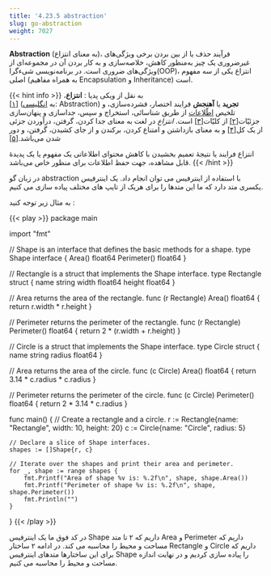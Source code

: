 ```yaml
---
title: '4.23.5 abstraction'
slug: go-abstraction
weight: 7027
---
```


 **Abstraction** (به معنای انتزاع)، فرآیند حذف یا از بین بردن برخی ویژگی‌های غیرضروری یک چیز به‌منظور کاهش، خلاصه‌سازی و به کار بردن آن در مجموعه‌ای از ویژگی‌های ضروری است. در برنامه‌نویسی شیءگرا(OOP)، انتزاع یکی از سه مفهوم اصلی (به همراه مفاهیم Encapsulation و Inheritance) است.

{{< hint info >}}
به نقل از ویکی پدیا :
**انتزاع**،[[۱]](https://fa.wikipedia.org/wiki/%D8%A7%D9%86%D8%AA%D8%B2%D8%A7%D8%B9#cite_note-1) (به [انگلیسی](https://fa.wikipedia.org/wiki/%D8%B2%D8%A8%D8%A7%D9%86_%D8%A7%D9%86%DA%AF%D9%84%DB%8C%D8%B3%DB%8C "زبان انگلیسی"): Abstraction) **تجرید** یا **آهنجش** فرایند اختصار، فشرده‌سازی، و تلخیص [اطّلاعات](https://fa.wikipedia.org/wiki/%D8%A7%D8%B7%D9%84%D8%A7%D8%B9%D8%A7%D8%AA "اطلاعات") از طریق شناسائی، استخراج و سپس، جداسازی و پنهان‌سازی جزئیّات[[۲]](https://fa.wikipedia.org/wiki/%D8%A7%D9%86%D8%AA%D8%B2%D8%A7%D8%B9#cite_note-2) از کلیّات[[۳]](https://fa.wikipedia.org/wiki/%D8%A7%D9%86%D8%AA%D8%B2%D8%A7%D8%B9#cite_note-3) است. _انتزاع_ در لغت به معنای جدا کردن، گرفتن، درآوردن جزئی از یک کل[[۴]](https://fa.wikipedia.org/wiki/%D8%A7%D9%86%D8%AA%D8%B2%D8%A7%D8%B9#cite_note-4) و به معنای بازداشتن و امتناع کردن، برکندن و از جای کشیدن، گرفتن، و دور شدن می‌باشد.[[۵]](https://fa.wikipedia.org/wiki/%D8%A7%D9%86%D8%AA%D8%B2%D8%A7%D8%B9#cite_note-5)

انتزاع فرایند یا نتیجهٔ تعمیم بخشیدن با کاهش محتوای اطلاعاتی یک مفهوم یا یک پدیدهٔ قابل مشاهده، جهت حفظ اطلاعات برای منظور خاص می‌باشد.
{{< /hint >}}

در زبان گو abstraction با استفاده از اینترفیس می توان انجام داد. یک اینترفیس یکسری متد دارد که ما این متدها را برای هریک از تایپ های مختلف پیاده سازی می کنیم.

به مثال زیر توجه کنید :

{{< play >}}
package main

import "fmt"

// Shape is an interface that defines the basic methods for a shape.
type Shape interface {
	Area() float64
	Perimeter() float64
}

// Rectangle is a struct that implements the Shape interface.
type Rectangle struct {
	name   string
	width  float64
	height float64
}

// Area returns the area of the rectangle.
func (r Rectangle) Area() float64 {
	return r.width * r.height
}

// Perimeter returns the perimeter of the rectangle.
func (r Rectangle) Perimeter() float64 {
	return 2 * (r.width + r.height)
}

// Circle is a struct that implements the Shape interface.
type Circle struct {
	name   string
	radius float64
}

// Area returns the area of the circle.
func (c Circle) Area() float64 {
	return 3.14 * c.radius * c.radius
}

// Perimeter returns the perimeter of the circle.
func (c Circle) Perimeter() float64 {
	return 2 * 3.14 * c.radius
}

func main() {
	// Create a rectangle and a circle.
	r := Rectangle{name: "Rectangle", width: 10, height: 20}
	c := Circle{name: "Circle", radius: 5}

	// Declare a slice of Shape interfaces.
	shapes := []Shape{r, c}

	// Iterate over the shapes and print their area and perimeter.
	for _, shape := range shapes {
		fmt.Printf("Area of shape %v is: %.2f\n", shape, shape.Area())
		fmt.Printf("Perimeter of shape %v is: %.2f\n", shape, shape.Perimeter())
		fmt.Println("")
	}
}
{{< /play >}}

در کد فوق ما یک اینترفیس Shape داریم که ۲ تا متد Area و Perimeter داریم که مساحت و محیط را محاسبه می کند. در ادامه ۲ ساختار Rectangle و Circle داریم که برای این ساختارها متدهای اینترفیس Shape را پیاده سازی کردیم و در نهایت اندازه مساحت و محیط را محاسبه می کنیم.